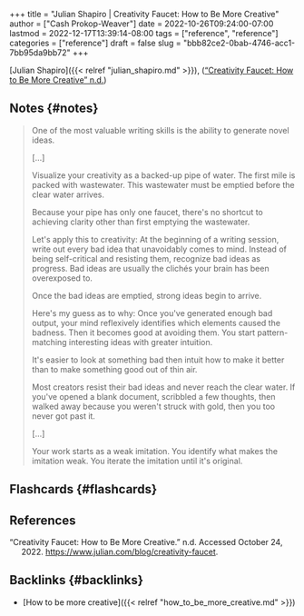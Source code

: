 +++
title = "Julian Shapiro | Creativity Faucet: How to Be More Creative"
author = ["Cash Prokop-Weaver"]
date = 2022-10-26T09:24:00-07:00
lastmod = 2022-12-17T13:39:14-08:00
tags = ["reference", "reference"]
categories = ["reference"]
draft = false
slug = "bbb82ce2-0bab-4746-acc1-7bb95da9bb72"
+++

[Julian Shapiro]({{< relref "julian_shapiro.md" >}}), (<a href="#citeproc_bib_item_1">“Creativity Faucet: How to Be More Creative” n.d.</a>)


## Notes {#notes}

> One of the most valuable writing skills is the ability to generate novel ideas.
>
> [...]
>
> Visualize your creativity as a backed-up pipe of water. The first mile is packed with wastewater. This wastewater must be emptied before the clear water arrives.
>
> Because your pipe has only one faucet, there's no shortcut to achieving clarity other than first emptying the wastewater.
>
> Let's apply this to creativity: At the beginning of a writing session, write out every bad idea that unavoidably comes to mind. Instead of being self-critical and resisting them, recognize bad ideas as progress. Bad ideas are usually the clichés your brain has been overexposed to.
>
> Once the bad ideas are emptied, strong ideas begin to arrive.
>
> Here's my guess as to why: Once you've generated enough bad output, your mind reflexively identifies which elements caused the badness. Then it becomes good at avoiding them. You start pattern-matching interesting ideas with greater intuition.
>
> It's easier to look at something bad then intuit how to make it better than to make something good out of thin air.
>
> Most creators resist their bad ideas and never reach the clear water. If you've opened a blank document, scribbled a few thoughts, then walked away because you weren't struck with gold, then you too never got past it.
>
> [...]
>
> Your work starts as a weak imitation. You identify what makes the imitation weak. You iterate the imitation until it's original.


## Flashcards {#flashcards}

## References

<style>.csl-entry{text-indent: -1.5em; margin-left: 1.5em;}</style><div class="csl-bib-body">
  <div class="csl-entry"><a id="citeproc_bib_item_1"></a>“Creativity Faucet: How to Be More Creative.” n.d. Accessed October 24, 2022. <a href="https://www.julian.com/blog/creativity-faucet">https://www.julian.com/blog/creativity-faucet</a>.</div>
</div>


## Backlinks {#backlinks}

-   [How to be more creative]({{< relref "how_to_be_more_creative.md" >}})
